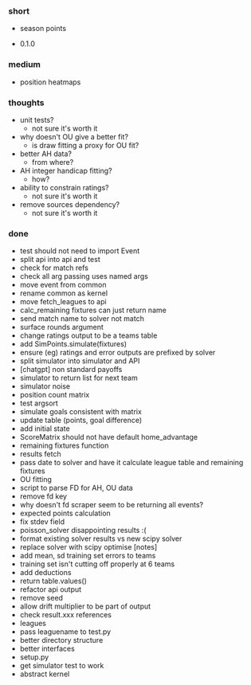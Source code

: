 ### short

- season points

- 0.1.0

### medium

- position heatmaps

### thoughts

- unit tests?
  - not sure it's worth it
- why doesn't OU give a better fit?
  - is draw fitting a proxy for OU fit?
- better AH data?
  - from where?
- AH integer handicap fitting?
  - how?
- ability to constrain ratings?
  - not sure it's worth it
- remove sources dependency?
  - not sure it's worth it

### done

- test should not need to import Event
- split api into api and test 
- check for match refs
- check all arg passing uses named args
- move event from common
- rename common as kernel
- move fetch_leagues to api
- calc_remaining fixtures can just return name
- send match name to solver not match
- surface rounds argument
- change ratings output to be a teams table
- add SimPoints.simulate(fixtures)
- ensure (eg) ratings and error outputs are prefixed by solver 
- split simulator into simulator and API
- [chatgpt] non standard payoffs 
- simulator to return list for next team
- simulator noise
- position count matrix
- test argsort
- simulate goals consistent with matrix
- update table (points, goal difference)
- add initial state
- ScoreMatrix should not have default home_advantage
- remaining fixtures function
- results fetch
- pass date to solver and have it calculate league table and remaining fixtures
- OU fitting
- script to parse FD for AH, OU data
- remove fd key
- why doesn't fd scraper seem to be returning all events?
- expected points calculation
- fix stdev field
- poisson_solver disappointing results :(
- format existing solver results vs new scipy solver
- replace solver with scipy optimise [notes]
- add mean, sd training set errors to teams
- training set isn't cutting off properly at 6 teams
- add deductions
- return table.values()
- refactor api output
- remove seed
- allow drift multiplier to be part of output
- check result.xxx references
- leagues
- pass leaguename to test.py
- better directory structure
- better interfaces
- setup.py
- get simulator test to work
- abstract kernel

